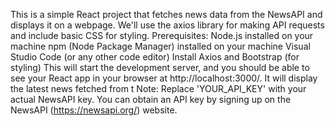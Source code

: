 This is a simple React project that fetches news data from the NewsAPI and displays it on a webpage. We'll use the axios library for making API requests and include basic CSS for styling.
Prerequisites:
Node.js installed on your machine
npm (Node Package Manager) installed on your machine
Visual Studio Code (or any other code editor)
Install Axios and Bootstrap (for styling)
This will start the development server, and you should be able to see your React app in your browser at http://localhost:3000/. It will display the latest news fetched from t
Note: Replace 'YOUR_API_KEY' with your actual NewsAPI key. You can obtain an API key by signing up on the NewsAPI (https://newsapi.org/) website.

